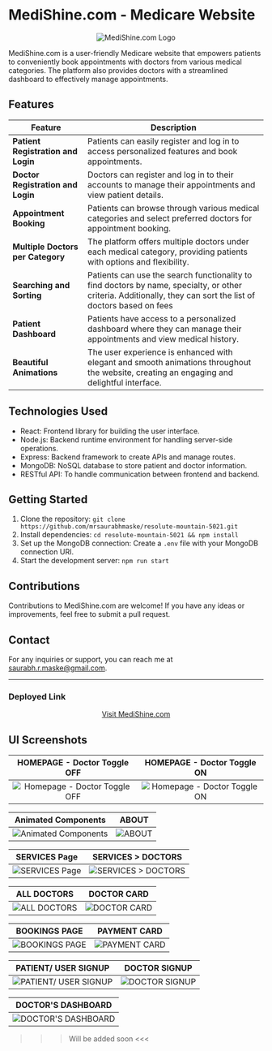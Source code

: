 # MediShine.com - Medicare Website

<div align="center">
  <img src="/src/images/logo.png" alt="MediShine.com Logo">
</div>

MediShine.com is a user-friendly Medicare website that empowers patients to conveniently book appointments with doctors from various medical categories. The platform also provides doctors with a streamlined dashboard to effectively manage appointments.

## Features

| Feature                           | Description                                                                                      |
|-----------------------------------|--------------------------------------------------------------------------------------------------|
| **Patient Registration and Login**| Patients can easily register and log in to access personalized features and book appointments. |
| **Doctor Registration and Login** | Doctors can register and log in to their accounts to manage their appointments and view patient details. |
| **Appointment Booking**           | Patients can browse through various medical categories and select preferred doctors for appointment booking. |
| **Multiple Doctors per Category** | The platform offers multiple doctors under each medical category, providing patients with options and flexibility. |
| **Searching and Sorting**         | Patients can use the search functionality to find doctors by name, specialty, or other criteria. Additionally, they can sort the list of doctors based on fees|
| **Patient Dashboard**             | Patients have access to a personalized dashboard where they can manage their appointments and view medical history. |
| **Beautiful Animations**          | The user experience is enhanced with elegant and smooth animations throughout the website, creating an engaging and delightful interface. |

## Technologies Used

- React: Frontend library for building the user interface.
- Node.js: Backend runtime environment for handling server-side operations.
- Express: Backend framework to create APIs and manage routes.
- MongoDB: NoSQL database to store patient and doctor information.
- RESTful API: To handle communication between frontend and backend.

## Getting Started

1. Clone the repository: `git clone https://github.com/mrsaurabhmaske/resolute-mountain-5021.git`
2. Install dependencies: `cd resolute-mountain-5021 && npm install`
3. Set up the MongoDB connection: Create a `.env` file with your MongoDB connection URI.
4. Start the development server: `npm run start`

## Contributions

Contributions to MediShine.com are welcome! If you have any ideas or improvements, feel free to submit a pull request.

## Contact

For any inquiries or support, you can reach me at [saurabh.r.maske@gmail.com](mailto:saurabh.r.maske@gmail.com).

---

### Deployed Link

<div align="center">
  <a href="https://medshine.vercel.app">Visit MediShine.com</a>
</div>

## UI Screenshots

|  HOMEPAGE - Doctor Toggle OFF |  HOMEPAGE - Doctor Toggle ON |
|:-----------------------------:|:---------------------------:|
| ![Homepage - Doctor Toggle OFF](https://example.com/medishine/homepage_doctor_toggle_off.png) | ![Homepage - Doctor Toggle ON](https://example.com/medishine/homepage_doctor_toggle_on.png) |

| Animated Components | ABOUT |
|:-------------------:|:-----:|
| ![Animated Components](https://example.com/medishine/animated_components.gif) | ![ABOUT](https://example.com/medishine/about.png) |

| SERVICES Page | SERVICES > DOCTORS |
|:-------------:|:------------------:|
| ![SERVICES Page](https://example.com/medishine/services.png) | ![SERVICES > DOCTORS](https://example.com/medishine/services_doctors.png) |

| ALL DOCTORS | DOCTOR CARD |
|:-----------:|:-----------:|
| ![ALL DOCTORS](https://example.com/medishine/all_doctors.png) | ![DOCTOR CARD](https://example.com/medishine/doctor_card.png) |

| BOOKINGS PAGE | PAYMENT CARD |
|:-------------:|:------------:|
| ![BOOKINGS PAGE](https://example.com/medishine/bookings_page.png) | ![PAYMENT CARD](https://example.com/medishine/payment_card.png) |

| PATIENT/ USER SIGNUP | DOCTOR SIGNUP |
|:-------------------:|:-------------:|
| ![PATIENT/ USER SIGNUP](https://example.com/medishine/patient_signup.png) | ![DOCTOR SIGNUP](https://example.com/medishine/doctor_signup.png) |

| DOCTOR'S DASHBOARD |
|:------------------:|
| ![DOCTOR'S DASHBOARD](https://example.com/medishine/doctor_dashboard.png) |

>>> Will be added soon <<<
